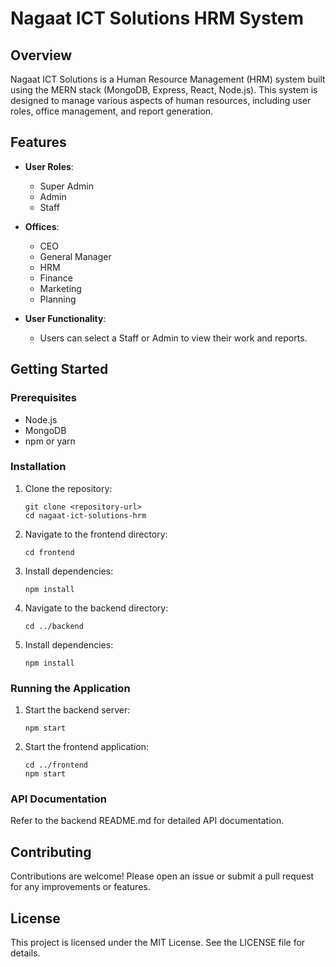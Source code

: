# Nagaat ICT Solutions HRM System

## Overview
Nagaat ICT Solutions is a Human Resource Management (HRM) system built using the MERN stack (MongoDB, Express, React, Node.js). This system is designed to manage various aspects of human resources, including user roles, office management, and report generation.

## Features
- **User Roles**: 
  - Super Admin
  - Admin
  - Staff

- **Offices**:
  - CEO
  - General Manager
  - HRM
  - Finance
  - Marketing
  - Planning

- **User Functionality**:
  - Users can select a Staff or Admin to view their work and reports.

## Getting Started

### Prerequisites
- Node.js
- MongoDB
- npm or yarn

### Installation
1. Clone the repository:
   ```
   git clone <repository-url>
   cd nagaat-ict-solutions-hrm
   ```

2. Navigate to the frontend directory:
   ```
   cd frontend
   ```

3. Install dependencies:
   ```
   npm install
   ```

4. Navigate to the backend directory:
   ```
   cd ../backend
   ```

5. Install dependencies:
   ```
   npm install
   ```

### Running the Application
1. Start the backend server:
   ```
   npm start
   ```

2. Start the frontend application:
   ```
   cd ../frontend
   npm start
   ```

### API Documentation
Refer to the backend README.md for detailed API documentation.

## Contributing
Contributions are welcome! Please open an issue or submit a pull request for any improvements or features.

## License
This project is licensed under the MIT License. See the LICENSE file for details.